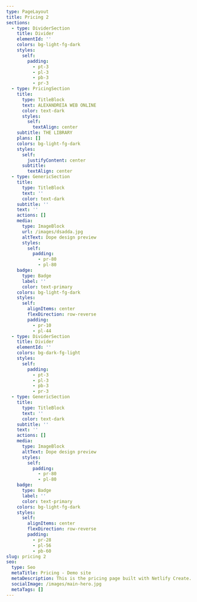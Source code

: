 ```yaml
---
type: PageLayout
title: Pricing 2
sections:
  - type: DividerSection
    title: Divider
    elementId: ''
    colors: bg-light-fg-dark
    styles:
      self:
        padding:
          - pt-3
          - pl-3
          - pb-3
          - pr-3
  - type: PricingSection
    title:
      type: TitleBlock
      text: ALEXANDREIA WEB ONLINE
      color: text-dark
      styles:
        self:
          textAlign: center
    subtitle: THE LIBRARY
    plans: []
    colors: bg-light-fg-dark
    styles:
      self:
        justifyContent: center
      subtitle:
        textAlign: center
  - type: GenericSection
    title:
      type: TitleBlock
      text: ''
      color: text-dark
    subtitle: ''
    text: ''
    actions: []
    media:
      type: ImageBlock
      url: /images/dsadda.jpg
      altText: Dope design preview
      styles:
        self:
          padding:
            - pr-80
            - pl-80
    badge:
      type: Badge
      label: ''
      color: text-primary
    colors: bg-light-fg-dark
    styles:
      self:
        alignItems: center
        flexDirection: row-reverse
        padding:
          - pr-10
          - pl-44
  - type: DividerSection
    title: Divider
    elementId: ''
    colors: bg-dark-fg-light
    styles:
      self:
        padding:
          - pt-3
          - pl-3
          - pb-3
          - pr-3
  - type: GenericSection
    title:
      type: TitleBlock
      text: ''
      color: text-dark
    subtitle: ''
    text: ''
    actions: []
    media:
      type: ImageBlock
      altText: Dope design preview
      styles:
        self:
          padding:
            - pr-80
            - pl-80
    badge:
      type: Badge
      label: ''
      color: text-primary
    colors: bg-light-fg-dark
    styles:
      self:
        alignItems: center
        flexDirection: row-reverse
        padding:
          - pr-28
          - pl-56
          - pb-60
slug: pricing 2
seo:
  type: Seo
  metaTitle: Pricing - Demo site
  metaDescription: This is the pricing page built with Netlify Create.
  socialImage: /images/main-hero.jpg
  metaTags: []
---
```

